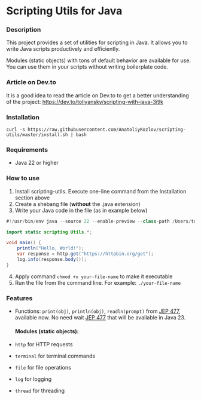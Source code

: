 # Scripting Utils for Java

### Description

This project provides a set of utilities for scripting in Java. It allows you to write Java scripts productively and efficiently.

Modules (static objects) with tons of default behavior are available for use. You can use them in your scripts without writing boilerplate code.

### Article on Dev.to

It is a good idea to read the article on Dev.to to get a better understanding of the project:
https://dev.to/toliyansky/scripting-with-java-3i9k

### Installation
```shell
curl -s https://raw.githubusercontent.com/AnatoliyKozlov/scripting-utils/master/install.sh | bash
```

### Requirements
- Java 22 or higher

### How to use
1) Install scripting-utils. Execute one-line command from the Installation section above
2) Create a shebang file (**without** the .java extension) 
3) Write your Java code in the file (as in example below)
```java
#!/usr/bin/env java --source 22 --enable-preview --class-path /Users/toliyansky/scripting-utils

import static scripting.Utils.*;

void main() {
    println("Hello, World!");
    var response = http.get("https://httpbin.org/get");
    log.info(response.body());
}
```
4) Apply command `chmod +x your-file-name` to make it executable
5) Run the file from the command line. For example: `./your-file-name`

### Features

- Functions: `print(obj)`, `println(obj)`, `readln(prompt)` from [JEP 477](https://openjdk.org/jeps/477), available now. No need wait [JEP 477](https://openjdk.org/jeps/477) that will be available in Java 23.

  #### Modules (static objects):
- `http` for HTTP requests
- `terminal` for terminal commands
- `file` for file operations
- `log` for logging
- `thread` for threading
